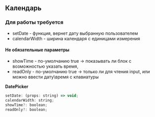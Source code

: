 ## Календарь ##

### Для работы требуется ###

* setDate - функция, вернет дату выбранную пользователем
* calendarWidth - ширина календаря с единицами измерения


#### Не обязательные параметры ####
* showTime - по-умолчанию true -> показывать ли блок с возможностью указать время, 
* readOnly - по-умолчанию true -> только ли для чтения input, или можно ввести дату\время с клавиатуры

__DatePicker__ 
```javascript
setDate: (props: string) => void;
calendarWidth: string;
showTime?: boolean;
readOnly?: boolean;
```